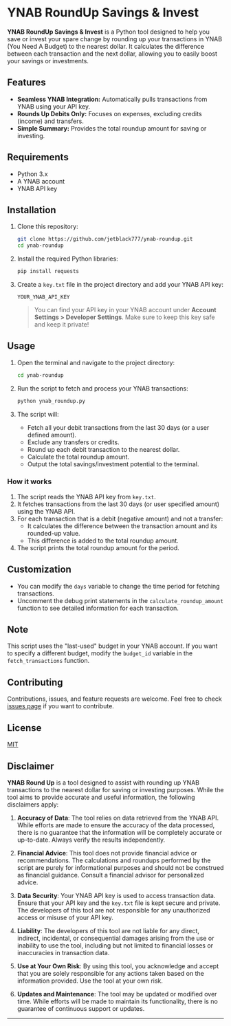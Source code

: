 # YNAB RoundUp Savings & Invest

**YNAB RoundUp Savings & Invest** is a Python tool designed to help you save or invest your spare change by rounding up your transactions in YNAB (You Need A Budget) to the nearest dollar. It calculates the difference between each transaction and the next dollar, allowing you to easily boost your savings or investments.

## Features
- **Seamless YNAB Integration:** Automatically pulls transactions from YNAB using your API key.
- **Rounds Up Debits Only:** Focuses on expenses, excluding credits (income) and transfers.
- **Simple Summary:** Provides the total roundup amount for saving or investing.

## Requirements
- Python 3.x
- A YNAB account
- YNAB API key

## Installation

1. Clone this repository:
    ```bash
    git clone https://github.com/jetblack777/ynab-roundup.git
    cd ynab-roundup
    ```

2. Install the required Python libraries:
    ```bash
    pip install requests
    ```

3. Create a `key.txt` file in the project directory and add your YNAB API key:
    ```
    YOUR_YNAB_API_KEY
    ```
    > You can find your API key in your YNAB account under **Account Settings > Developer Settings**. Make sure to keep this key safe and keep it private!

## Usage

1. Open the terminal and navigate to the project directory:
    ```bash
    cd ynab-roundup
    ```

2. Run the script to fetch and process your YNAB transactions:
    ```bash
    python ynab_roundup.py
    ```

3. The script will:
    - Fetch all your debit transactions from the last 30 days (or a user defined amount).
    - Exclude any transfers or credits.
    - Round up each debit transaction to the nearest dollar.
    - Calculate the total roundup amount.
    - Output the total savings/investment potential to the terminal.

### How it works

1. The script reads the YNAB API key from `key.txt`.
2. It fetches transactions from the last 30 days (or user specified amount) using the YNAB API.
3. For each transaction that is a debit (negative amount) and not a transfer:
   - It calculates the difference between the transaction amount and its rounded-up value.
   - This difference is added to the total roundup amount.
4. The script prints the total roundup amount for the period.

## Customization

- You can modify the `days` variable to change the time period for fetching transactions.
- Uncomment the debug print statements in the `calculate_roundup_amount` function to see detailed information for each transaction.

## Note

This script uses the "last-used" budget in your YNAB account. If you want to specify a different budget, modify the `budget_id` variable in the `fetch_transactions` function.

## Contributing

Contributions, issues, and feature requests are welcome. Feel free to check [issues page](https://github.com/jetblack777/ynab-roundup/issues) if you want to contribute.

## License

[MIT](https://choosealicense.com/licenses/mit/)

## Disclaimer

**YNAB Round Up** is a tool designed to assist with rounding up YNAB transactions to the nearest dollar for saving or investing purposes. While the tool aims to provide accurate and useful information, the following disclaimers apply:

1. **Accuracy of Data**: The tool relies on data retrieved from the YNAB API. While efforts are made to ensure the accuracy of the data processed, there is no guarantee that the information will be completely accurate or up-to-date. Always verify the results independently.

2. **Financial Advice**: This tool does not provide financial advice or recommendations. The calculations and roundups performed by the script are purely for informational purposes and should not be construed as financial guidance. Consult a financial advisor for personalized advice.

3. **Data Security**: Your YNAB API key is used to access transaction data. Ensure that your API key and the `key.txt` file is kept secure and private. The developers of this tool are not responsible for any unauthorized access or misuse of your API key.

4. **Liability**: The developers of this tool are not liable for any direct, indirect, incidental, or consequential damages arising from the use or inability to use the tool, including but not limited to financial losses or inaccuracies in transaction data.

5. **Use at Your Own Risk**: By using this tool, you acknowledge and accept that you are solely responsible for any actions taken based on the information provided. Use the tool at your own risk.

6. **Updates and Maintenance**: The tool may be updated or modified over time. While efforts will be made to maintain its functionality, there is no guarantee of continuous support or updates.

---

